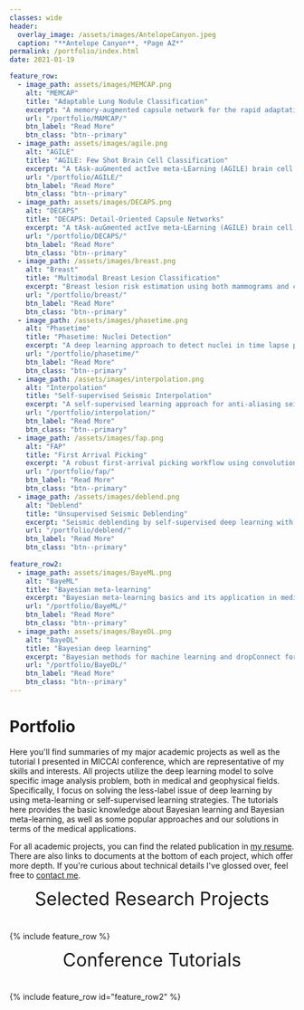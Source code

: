 ```yaml
---
classes: wide
header:
  overlay_image: /assets/images/AntelopeCanyon.jpeg
  caption: "**Antelope Canyon**, *Page AZ*"
permalink: /portfolio/index.html
date: 2021-01-19

feature_row:
  - image_path: assets/images/MEMCAP.png
    alt: "MEMCAP"
    title: "Adaptable Lung Nodule Classification"
    excerpt: "A memory-augmented capsule network for the rapid adaptation of CAD models to new domains."
    url: "/portfolio/MAMCAP/"
    btn_label: "Read More"
    btn_class: "btn--primary"
  - image_path: assets/images/agile.png
    alt: "AGILE"
    title: "AGILE: Few Shot Brain Cell Classification"
    excerpt: "A tAsk-auGmented actIve meta-LEarning (AGILE) brain cell type classifier."
    url: "/portfolio/AGILE/"
    btn_label: "Read More"
    btn_class: "btn--primary"    
  - image_path: assets/images/DECAPS.png
    alt: "DECAPS"
    title: "DECAPS: Detail-Oriented Capsule Networks"
    excerpt: "A tAsk-auGmented actIve meta-LEarning (AGILE) brain cell type classifier."
    url: "/portfolio/DECAPS/"
    btn_label: "Read More"
    btn_class: "btn--primary"    
  - image_path: /assets/images/breast.png
    alt: "Breast"
    title: "Multimodal Breast Lesion Classification"
    excerpt: "Breast lesion risk estimation using both mammograms and clinical reports."
    url: "/portfolio/breast/"
    btn_label: "Read More"
    btn_class: "btn--primary"	
  - image_path: /assets/images/phasetime.png
    alt: "Phasetime"
    title: "Phasetime: Nuclei Detection"
    excerpt: "A deep learning approach to detect nuclei in time lapse phase images."
    url: "/portfolio/phasetime/"
    btn_label: "Read More"
    btn_class: "btn--primary"
  - image_path: /assets/images/interpolation.png
    alt: "Interpolation"
    title: "Self-supervised Seismic Interpolation"
    excerpt: "A self-supervised learning approach for anti-aliasing seismic data interpolation."
    url: "/portfolio/interpolation/"
    btn_label: "Read More"
    btn_class: "btn--primary"
  - image_path: /assets/images/fap.png
    alt: "FAP"
    title: "First Arrival Picking"
    excerpt: "A robust first-arrival picking workflow using convolutional and recurrent neural networks."
    url: "/portfolio/fap/"
    btn_label: "Read More"
    btn_class: "btn--primary"
  - image_path: /assets/images/deblend.png
    alt: "Deblend"
    title: "Unsupervised Seismic Deblending"
    excerpt: "Seismic deblending by self-supervised deep learning with a blind-trace network."
    url: "/portfolio/deblend/"
    btn_label: "Read More"
    btn_class: "btn--primary"
    
feature_row2:
  - image_path: assets/images/BayeML.png
    alt: "BayeML"
    title: "Bayesian meta-learning"
    excerpt: "Bayesian meta-learning basics and its application in medical field."
    url: "/portfolio/BayeML/"
    btn_label: "Read More"
    btn_class: "btn--primary"    
  - image_path: assets/images/BayeDL.png
    alt: "BayeDL"
    title: "Bayesian deep learning"
    excerpt: "Bayesian methods for machine learning and dropConnect for Bayesian Neural Network."
    url: "/portfolio/BayeDL/"
    btn_label: "Read More"
    btn_class: "btn--primary"  
---
```



# Portfolio

Here you'll find summaries of my major academic projects as well as the tutorial I presented in 
MICCAI conference, which are representative of my skills and interests. All projects utilize 
the deep learning model to solve specific image analysis problem, both in medical and geophysical
fields. Specifically, I focus on solving the less-label issue of deep learning by using
meta-learning or self-supervised learning strategies. The tutorials here provides the basic knowledge
about Bayesian learning and Bayesian meta-learning, as well as some popular approaches and our solutions
in terms of the medical applications.  

For all academic projects, you can find the related publication in [my resume][1]. There are also 
links to documents at the bottom of each project, which offer more depth. If you're curious
about technical details I've glossed over, feel free to [contact me][2].


<div style="margin-bottom:1cm" align="center"><font size="6">Selected Research Projects</font></div>

{% include feature_row %}

<div style="margin-bottom:1cm" align="center"><font size="6">Conference Tutorials</font></div>

{% include feature_row id="feature_row2" %}

<!------------------------------- FOOTER --------------------------------->

[1]: /assets/docs/resume.pdf

[2]: mailto:ypy516478793@pwills.com

